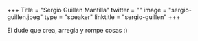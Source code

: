 +++
Title = "Sergio Guillen Mantilla"
twitter = ""
image = "sergio-guillen.jpeg"
type = "speaker"
linktitle = "sergio-guillen"
+++

El dude que crea, arregla y rompe cosas :)